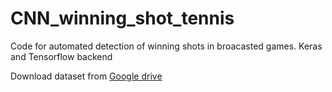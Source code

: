# CNN_winning_shot_tennis
Code for automated detection of winning shots in broacasted games. Keras and Tensorflow backend

Download dataset from [Google drive](https://drive.google.com/open?id=1GNoIehTfUXt1hO3BGUNWw2PYagxUsxJI)

